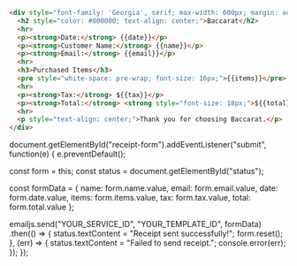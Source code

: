 
```html
<div style="font-family: 'Georgia', serif; max-width: 600px; margin: auto; padding: 20px; border: 1px solid #ddd;">
  <h2 style="color: #800000; text-align: center;">Baccarat</h2>
  <hr>
  <p><strong>Date:</strong> {{date}}</p>
  <p><strong>Customer Name:</strong> {{name}}</p>
  <p><strong>Email:</strong> {{email}}</p>
  <hr>
  <h3>Purchased Items</h3>
  <pre style="white-space: pre-wrap; font-size: 16px;">{{items}}</pre>
  <hr>
  <p><strong>Tax:</strong> ${{tax}}</p>
  <p><strong>Total:</strong> <strong style="font-size: 18px;">${{total}}</strong></p>
  <hr>
  <p style="text-align: center;">Thank you for choosing Baccarat.</p>
</div>
```
document.getElementById("receipt-form").addEventListener("submit", function(e) {
  e.preventDefault();

  const form = this;
  const status = document.getElementById("status");

  const formData = {
    name: form.name.value,
    email: form.email.value,
    date: form.date.value,
    items: form.items.value,
    tax: form.tax.value,
    total: form.total.value
  };

  emailjs.send("YOUR_SERVICE_ID", "YOUR_TEMPLATE_ID", formData)
    .then(() => {
      status.textContent = "Receipt sent successfully!";
      form.reset();
    }, (err) => {
      status.textContent = "Failed to send receipt.";
      console.error(err);
    });
});
